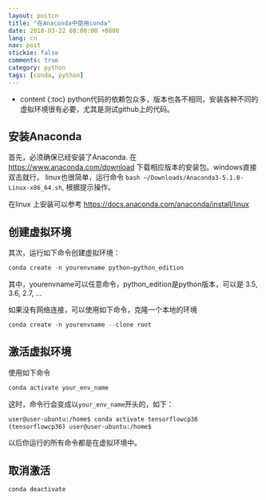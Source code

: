 ```yaml
---
layout: postcn
title: "在Anaconda中使用conda"
date: 2018-03-22 08:00:00 +0800
lang: cn
nav: post
stickie: false
comments: true
category: python
tags: [conda, python]
---
```


* content 
{:toc} 
python代码的依赖包众多，版本也各不相同，安装各种不同的虚拟环境很有必要，尤其是测试github上的代码。
<!-- more -->
## 安装Anaconda
首先，必须确保已经安装了Anaconda. 在 https://www.anaconda.com/download 下载相应版本的安装包。windows直接双击就行，
linux也很简单，运行命令 `bash ~/Downloads/Anaconda3-5.1.0-Linux-x86_64.sh`, 根据提示操作。

在linux 上安装可以参考 https://docs.anaconda.com/anaconda/install/linux 
## 创建虚拟环境
其次，运行如下命令创建虚拟环境：
```python
conda create -n yourenvname python=python_edition
```
其中，yourenvname可以任意命令，python_edition是python版本，可以是 3.5, 3.6, 2.7, ...

如果没有网络连接，可以使用如下命令，克隆一个本地的环境
```python
conda create -n yourenvname --clone root
```

## 激活虚拟环境
使用如下命令
```sh
conda activate your_env_name
```
这时，命令行会变成以`your_env_name`开头的，如下：
```sh
user@user-ubuntu:/home$ conda activate tensorflowcp36
(tensorflowcp36) user@user-ubuntu:/home$
```

以后你运行的所有命令都是在虚拟环境中。

## 取消激活
```sh
conda deactivate
```




